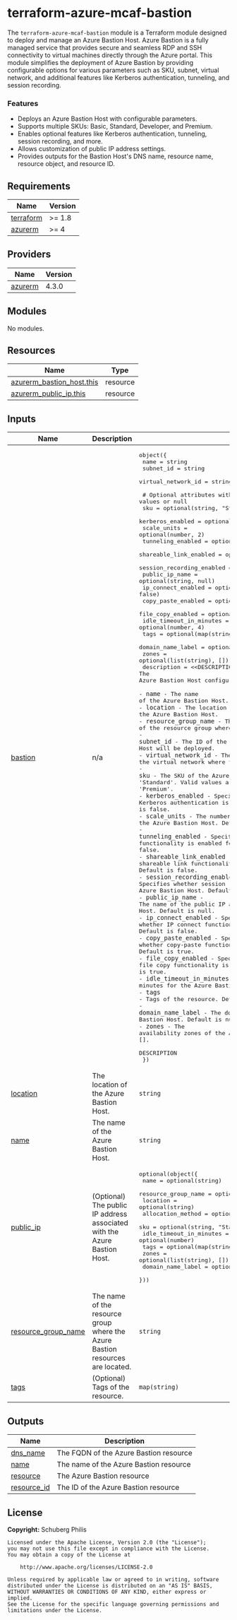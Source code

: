 # terraform-azure-mcaf-bastion

The `terraform-azure-mcaf-bastion` module is a Terraform module designed to deploy and manage an Azure Bastion Host. Azure Bastion is a fully managed service that provides secure and seamless RDP and SSH connectivity to virtual machines directly through the Azure portal. This module simplifies the deployment of Azure Bastion by providing configurable options for various parameters such as SKU, subnet, virtual network, and additional features like Kerberos authentication, tunneling, and session recording.

### Features

- Deploys an Azure Bastion Host with configurable parameters.
- Supports multiple SKUs: Basic, Standard, Developer, and Premium.
- Enables optional features like Kerberos authentication, tunneling, session recording, and more.
- Allows customization of public IP address settings.
- Provides outputs for the Bastion Host's DNS name, resource name, resource object, and resource ID.

<!-- BEGIN_TF_DOCS -->
## Requirements

| Name                                                                      | Version |
| ------------------------------------------------------------------------- | ------- |
| <a name="requirement_terraform"></a> [terraform](#requirement\_terraform) | >= 1.8  |
| <a name="requirement_azurerm"></a> [azurerm](#requirement\_azurerm)       | >= 4    |

## Providers

| Name                                                          | Version |
| ------------------------------------------------------------- | ------- |
| <a name="provider_azurerm"></a> [azurerm](#provider\_azurerm) | 4.3.0   |

## Modules

No modules.

## Resources

| Name                                                                                                                      | Type     |
| ------------------------------------------------------------------------------------------------------------------------- | -------- |
| [azurerm_bastion_host.this](https://registry.terraform.io/providers/hashicorp/azurerm/latest/docs/resources/bastion_host) | resource |
| [azurerm_public_ip.this](https://registry.terraform.io/providers/hashicorp/azurerm/latest/docs/resources/public_ip)       | resource |

## Inputs

| Name                                                                                            | Description                                                                   | Type                                                                                                                                                                                                                                                                                                                                                                                                                                                                                                                                                                                                                                                                                                                                                                                                                                                                                                                                                                                                                                                                                                                                                                                                                                                                                                                                                                                                                                                                                                                                                                                                                                                                                                                                                                                                                                                                                                                                                                                                                                                                                                                                                                                                                                                                                                                                                                                                                                                                                                                                                                                                                                                                                                                                                                                                                                                                                                                                                                                                                                                                                                                                                                                                                 | Default | Required |
| ----------------------------------------------------------------------------------------------- | ----------------------------------------------------------------------------- | -------------------------------------------------------------------------------------------------------------------------------------------------------------------------------------------------------------------------------------------------------------------------------------------------------------------------------------------------------------------------------------------------------------------------------------------------------------------------------------------------------------------------------------------------------------------------------------------------------------------------------------------------------------------------------------------------------------------------------------------------------------------------------------------------------------------------------------------------------------------------------------------------------------------------------------------------------------------------------------------------------------------------------------------------------------------------------------------------------------------------------------------------------------------------------------------------------------------------------------------------------------------------------------------------------------------------------------------------------------------------------------------------------------------------------------------------------------------------------------------------------------------------------------------------------------------------------------------------------------------------------------------------------------------------------------------------------------------------------------------------------------------------------------------------------------------------------------------------------------------------------------------------------------------------------------------------------------------------------------------------------------------------------------------------------------------------------------------------------------------------------------------------------------------------------------------------------------------------------------------------------------------------------------------------------------------------------------------------------------------------------------------------------------------------------------------------------------------------------------------------------------------------------------------------------------------------------------------------------------------------------------------------------------------------------------------------------------------------------------------------------------------------------------------------------------------------------------------------------------------------------------------------------------------------------------------------------------------------------------------------------------------------------------------------------------------------------------------------------------------------------------------------------------------------------------------------------------------- | ------- | :------: |
| <a name="input_bastion"></a> [bastion](#input\_bastion)                                         | n/a                                                                           | <pre>object({<br>    name               = string<br>    subnet_id          = string<br>    virtual_network_id = string<br><br>    # Optional attributes with default values or null<br>    sku                       = optional(string, "Standard")<br>    kerberos_enabled          = optional(bool, false)<br>    scale_units               = optional(number, 2)<br>    tunneling_enabled         = optional(bool, false)<br>    shareable_link_enabled    = optional(bool, false)<br>    session_recording_enabled = optional(bool, false)<br>    public_ip_name            = optional(string, null)<br>    ip_connect_enabled        = optional(bool, false)<br>    copy_paste_enabled        = optional(bool, true)<br>    file_copy_enabled         = optional(bool, true)<br>    idle_timeout_in_minutes   = optional(number, 4)<br>    tags                      = optional(map(string), {})<br>    domain_name_label         = optional(string, null)<br>    zones                     = optional(list(string), [])<br>    description               = <<DESCRIPTION<br>The Azure Bastion Host configuration.<br><br>- `name` - The name of the Azure Bastion Host.<br>- `location` - The location of the Azure Bastion Host.<br>- `resource_group_name` - The name of the resource group where the Azure Bastion Host is located.<br>- `subnet_id` - The ID of the subnet where the Azure Bastion Host will be deployed.<br>- `virtual_network_id` - The ID of the virtual network where the Azure Bastion Host will be deployed.<br>- `sku` - The SKU of the Azure Bastion Host. Default is 'Standard'. Valid values are 'Basic', 'Standard', 'Developer' or 'Premium'.<br>- `kerberos_enabled` - Specifies whether Kerberos authentication is enabled for the Azure Bastion Host. Default is false.<br>- `scale_units` - The number of scale units for the Azure Bastion Host. Default is 2.<br>- `tunneling_enabled` - Specifies whether tunneling functionality is enabled for the Azure Bastion Host. Default is false.<br>- `shareable_link_enabled` - Specifies whether shareable link functionality is enabled for the Azure Bastion Host. Default is false.<br>- `session_recording_enabled` - Specifies whether session recording functionality is enabled for the Azure Bastion Host. Default is false.<br>- `public_ip_name` - The name of the public IP address associated with the Azure Bastion Host. Default is null.<br>- `ip_connect_enabled` - Specifies whether IP connect functionality is enabled for the Azure Bastion Host. Default is false.<br>- `copy_paste_enabled` - Specifies whether copy-paste functionality is enabled for the Azure Bastion Host. Default is true.<br>- `file_copy_enabled` - Specifies whether file copy functionality is enabled for the Azure Bastion Host. Default is true.<br>- `idle_timeout_in_minutes` - The idle timeout in minutes for the Azure Bastion Host. Default is 4.<br>- `tags` - Tags of the resource. Default is {}.<br>- `domain_name_label` - The domain name label of the Azure Bastion Host. Default is null.<br>- `zones` - The availability zones of the Azure Bastion Host. Default is [].<br><br>DESCRIPTION<br>  })</pre> | n/a     |   yes    |
| <a name="input_location"></a> [location](#input\_location)                                      | The location of the Azure Bastion Host.                                       | `string`                                                                                                                                                                                                                                                                                                                                                                                                                                                                                                                                                                                                                                                                                                                                                                                                                                                                                                                                                                                                                                                                                                                                                                                                                                                                                                                                                                                                                                                                                                                                                                                                                                                                                                                                                                                                                                                                                                                                                                                                                                                                                                                                                                                                                                                                                                                                                                                                                                                                                                                                                                                                                                                                                                                                                                                                                                                                                                                                                                                                                                                                                                                                                                                                             | n/a     |   yes    |
| <a name="input_name"></a> [name](#input\_name)                                                  | The name of the Azure Bastion Host.                                           | `string`                                                                                                                                                                                                                                                                                                                                                                                                                                                                                                                                                                                                                                                                                                                                                                                                                                                                                                                                                                                                                                                                                                                                                                                                                                                                                                                                                                                                                                                                                                                                                                                                                                                                                                                                                                                                                                                                                                                                                                                                                                                                                                                                                                                                                                                                                                                                                                                                                                                                                                                                                                                                                                                                                                                                                                                                                                                                                                                                                                                                                                                                                                                                                                                                             | n/a     |   yes    |
| <a name="input_public_ip"></a> [public\_ip](#input\_public\_ip)                                 | (Optional) The public IP address associated with the Azure Bastion Host.      | <pre>optional(object({<br>    name                    = optional(string)<br>    resource_group_name     = optional(string)<br>    location                = optional(string)<br>    allocation_method       = optional(string, "Static")<br>    sku                     = optional(string, "Standard")<br>    idle_timeout_in_minutes = optional(number)<br>    tags                    = optional(map(string))<br>    zones                   = optional(list(string), [])<br>    domain_name_label       = optional(string)<br>  }))</pre>                                                                                                                                                                                                                                                                                                                                                                                                                                                                                                                                                                                                                                                                                                                                                                                                                                                                                                                                                                                                                                                                                                                                                                                                                                                                                                                                                                                                                                                                                                                                                                                                                                                                                                                                                                                                                                                                                                                                                                                                                                                                                                                                                                                                                                                                                                                                                                                                                                                                                                                                                                                                                                                                         | `{}`    |    no    |
| <a name="input_resource_group_name"></a> [resource\_group\_name](#input\_resource\_group\_name) | The name of the resource group where the Azure Bastion resources are located. | `string`                                                                                                                                                                                                                                                                                                                                                                                                                                                                                                                                                                                                                                                                                                                                                                                                                                                                                                                                                                                                                                                                                                                                                                                                                                                                                                                                                                                                                                                                                                                                                                                                                                                                                                                                                                                                                                                                                                                                                                                                                                                                                                                                                                                                                                                                                                                                                                                                                                                                                                                                                                                                                                                                                                                                                                                                                                                                                                                                                                                                                                                                                                                                                                                                             | n/a     |   yes    |
| <a name="input_tags"></a> [tags](#input\_tags)                                                  | (Optional) Tags of the resource.                                              | `map(string)`                                                                                                                                                                                                                                                                                                                                                                                                                                                                                                                                                                                                                                                                                                                                                                                                                                                                                                                                                                                                                                                                                                                                                                                                                                                                                                                                                                                                                                                                                                                                                                                                                                                                                                                                                                                                                                                                                                                                                                                                                                                                                                                                                                                                                                                                                                                                                                                                                                                                                                                                                                                                                                                                                                                                                                                                                                                                                                                                                                                                                                                                                                                                                                                                        | `null`  |    no    |

## Outputs

| Name                                                                    | Description                            |
| ----------------------------------------------------------------------- | -------------------------------------- |
| <a name="output_dns_name"></a> [dns\_name](#output\_dns\_name)          | The FQDN of the Azure Bastion resource |
| <a name="output_name"></a> [name](#output\_name)                        | The name of the Azure Bastion resource |
| <a name="output_resource"></a> [resource](#output\_resource)            | The Azure Bastion resource             |
| <a name="output_resource_id"></a> [resource\_id](#output\_resource\_id) | The ID of the Azure Bastion resource   |
<!-- END_TF_DOCS -->

## License

**Copyright:** Schuberg Philis

```text
Licensed under the Apache License, Version 2.0 (the "License");
you may not use this file except in compliance with the License.
You may obtain a copy of the License at

    http://www.apache.org/licenses/LICENSE-2.0

Unless required by applicable law or agreed to in writing, software
distributed under the License is distributed on an "AS IS" BASIS,
WITHOUT WARRANTIES OR CONDITIONS OF ANY KIND, either express or implied.
See the License for the specific language governing permissions and
limitations under the License.
```
